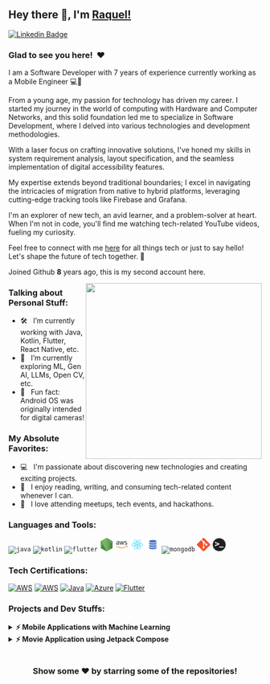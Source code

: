 ## Hey there 👋, I'm [Raquel!](https://github.com/RaquelMariah?tab=repositories)

[![Linkedin Badge](https://img.shields.io/badge/-LinkedIn-0e76a8?style=flat-square&logo=Linkedin&logoColor=white)](https://www.linkedin.com/in/immaryrachel/)

### Glad to see you here! &nbsp;❤️

I am a Software Developer with 7 years of experience currently working as a Mobile Engineer 💻📱

From a young age, my passion for technology has driven my career. I started my journey in the world of computing with Hardware and Computer Networks, and this solid foundation led me to specialize in Software Development, where I delved into various technologies and development methodologies.

With a laser focus on crafting innovative solutions, I've honed my skills in system requirement analysis, layout specification, and the seamless implementation of digital accessibility features. 

My expertise extends beyond traditional boundaries; I excel in navigating the intricacies of migration from native to hybrid platforms, leveraging cutting-edge tracking tools like Firebase and Grafana.

I'm an explorer of new tech, an avid learner, and a problem-solver at heart. When I'm not in code, you'll find me watching tech-related YouTube videos, fueling my curiosity.

Feel free to connect with me [here](https://www.linkedin.com/in/immaryrachel/) for all things tech or just to say hello! Let's shape the future of tech together. 🌟

Joined Github **8** years ago, this is my second account here.


<img align="right" height="350" width="350" alt="" src="https://github.com/RamariaDeveloper/ImagePickerJava/assets/142702495/285029ba-55c1-44ec-aee4-c191e8c84124" />

### Talking about Personal Stuff:

- 🛠 &nbsp; I’m currently working with Java, Kotlin, Flutter, React Native, etc.
- 🚀 &nbsp; I’m currently exploring ML, Gen AI, LLMs, Open CV, etc.
- 👾 &nbsp; Fun fact: Android OS was originally intended for digital cameras!

### My Absolute Favorites:

- 💻 &nbsp; I'm passionate about discovering new technologies and creating exciting projects.
- 📰 &nbsp;  I enjoy reading, writing, and consuming tech-related content whenever I can.
- 🍕 &nbsp;  I love attending meetups, tech events, and hackathons.

### Languages and Tools:

<code><img height="27" width="25" src="https://github.com/RamariaDeveloper/ImagePickerJava/assets/142702495/dcbaf6e4-c450-491c-9fcc-fdb199333ce4" alt="java"></code>
<code><img height="27" src="https://github.com/RamariaDeveloper/ImagePickerJava/assets/142702495/c1af0060-30d7-4eb5-88ae-dc96f6f4f946" alt="kotlin"></code>
<code><img height="30" width="25" src="https://github.com/RamariaDeveloper/ImagePickerJava/assets/142702495/9947cac3-b072-4bc1-af7f-4d04207327da" alt="flutter"></code>
<code><img height="27" src="https://raw.githubusercontent.com/github/explore/80688e429a7d4ef2fca1e82350fe8e3517d3494d/topics/nodejs/nodejs.png" alt="nodejs"></code>
<code><img height="27" src="https://raw.githubusercontent.com/github/explore/80688e429a7d4ef2fca1e82350fe8e3517d3494d/topics/aws/aws.png" alt="aws"></code>
<code><img height="27" src="https://raw.githubusercontent.com/github/explore/80688e429a7d4ef2fca1e82350fe8e3517d3494d/topics/react/react.png" alt="react"></code>
<code><img height="27" src="https://raw.githubusercontent.com/github/explore/80688e429a7d4ef2fca1e82350fe8e3517d3494d/topics/sql/sql.png" alt="sql"></code>
<code><img height="27" src="https://encrypted-tbn0.gstatic.com/images?q=tbn%3AANd9GcSTTzPAw-55ssm1Im594xYZ9eRQu2JylrkYLg&usqp=CAU" alt="mongodb"></code>
<code><img height="27" src="https://raw.githubusercontent.com/devicons/devicon/master/icons/git/git-original.svg" alt="git"></code>
<code><img height="27" src="https://raw.githubusercontent.com/github/explore/80688e429a7d4ef2fca1e82350fe8e3517d3494d/topics/terminal/terminal.png" alt="terminal"></code>


### Tech Certifications:
<a href="https://aws.amazon.com/pt/training/aws-cloud-institute/?nc2=sb_aci" target="_blank"><img src="https://github.com/RamariaDeveloper/ImagePickerJava/assets/142702495/8d09014c-69e9-466a-9914-47763398c40e" alt="AWS" height="100" width="100"></a>
<a href="https://www.netacad.com/courses/os-it/ndg-linux-essentials" target="_blank"><img src="https://github.com/RamariaDeveloper/ImagePickerJava/assets/142702495/9cfa43e6-fc8d-4d69-93d8-2a040f937ee7" alt="AWS" height="100" width="100"></a>
<a href="https://docs.oracle.com/middleware/12211/wcs/java-ref/COM/FutureTense/Interfaces/ICS.html" target="_blank"><img src="https://github.com/RamariaDeveloper/ImagePickerJava/assets/142702495/23a80b4c-7750-46e3-b33c-30d8a6fc2338" alt="Java" height="100" width="100"></a>
<a href="https://learn.microsoft.com/en-us/credentials/certifications/azure-fundamentals/?practice-assessment-type=certification" target="_blank"><img src="https://github.com/RamariaDeveloper/ImagePickerJava/assets/142702495/5f319a7d-f333-4474-a8ca-8a70775fc8f5" alt="Azure" height="100" width="100"></a>
<a href="https://web.dio.me/track/formacao-flutter-specialist" target="_blank"><img src="https://github.com/RamariaDeveloper/AndroidTvApplication/assets/142702495/0053738f-5e54-4fe5-bf24-ae07c4d3b933" alt="Flutter" height="100" width="100"></a>


### Projects and Dev Stuffs:

<details>
  <summary><b>⚡ Mobile Applications with Machine Learning</b></summary>

  <br/>
<ul>
  	    <li><b>Status:</b> In Progress </li>
	    ███████▒▒▒ 70%
</ul>
</details>

<details>
  <summary><b>⚡ Movie Application using Jetpack Compose</b></summary>

  <br/>
<ul>
  	    <li><b>Status:</b> In Progress </li>
	    ████▒▒▒▒▒ 40%
</ul>
</details>

#

<div align="center">

### Show some ❤️ by starring some of the repositories!

</div>
